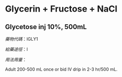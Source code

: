 # Glycerin + Fructose + NaCl

## Glycetose inj 10%, 500mL

*藥物代碼*：IGLY1

*給藥途徑*：I

*用法用量*：

Adult 200-500 mL once or bid IV drip in 2-3 hr/500 mL.

